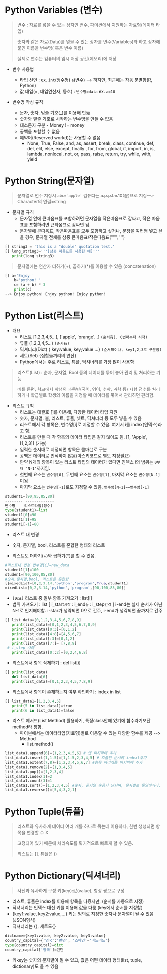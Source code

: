 # Python Variables (변수)

> 변수 : 자료를 넣을 수 있는 상자인 변수, 파이썬에서 지원하는 자료형(데이터 타입)
>
> 숫자와 같은 자료(Data)를 넣을 수 있는 상자를 변수(Variables)라 하고 상자에 붙인 이름을 변수명( 혹은 변수 이름)
>
> 실제로 변수는 컴퓨터의 임시 저장 공간(메모리)에 저장 
>
> 

- 변수 사용법 
  - 타입 선언  : ex. `int`(정수형) `a`(변수) --> 하지만, 최근에는 자동 분별함(R, Python)
  - 값 대입(=, 대입연산자, 등호) : `변수명=data` ex. `a=10`

- 변수명 작성 규칙 
  - 문자, 숫자, 밑줄 기호(_)를 이용해 만듦
  - 숫자와 밑줄 기호로 시작하는 변수명을 만들 수 없음
  - 대소문자 구분 - Money != money
  - 공백을 포함할 수 없음 
  - 예약어(Reserved workd)는 사용할 수 없음 
    - None, True, False, and, as, assert, break, class, continue, def, del, elif, else, except, finally , for, from, global, if, import, in, is, lambda, nonlocal, not, or, pass, raise, return, try, while, with, yield

 

# Python String(문자열)

> 문자열로 변수 저장시 `abc='apple'` 컴퓨터는 a.p.p.l.e.10(끝)으로 저장--> Character의 연결=string 

- 문자열 규칙
  - 문자열 안에 큰따옴표를 포함하려면 문자열을 작은따옴표로 감싸고,
    작은 따옴표를 포함하려면 큰타옴표로 감싸면 됨. 
  - 문자열에 큰따옴표, 작은따옴표를 모두 포함하고 싶거나, 문장을 여러행 넣고 싶을 경우, 
    문자열 전체를 삼중 큰따옴표/작은따옴표(""", ''')

```python
[] string3 = 'this is a "double" quotation test.'
[] long_string3='''[삼중 따옴표를 사용한 예]'''
   print(long_string3)
```



> 문자열에는 연산자 더하기(+), 곱하기(*)를 이용할 수 있음 (concatenation)

```python
[] a='Enjoy '
	b='python! '
	c= (a + b) * 3
	print(c)
--> Enjoy python! Enjoy python! Enjoy python! 
```

# Python List(리스트)

- 개요
  - 리스트 [1,2,3,4,5...], ['apple', 'orange'...] `(순서有), 0번째부터 시작)`
  - 튜플 (1,2,3,4,5...)  `(순서有)`
  - 딕셔너리(Dict) { key:value, key;value ...} `(순서無이나, key1,2,3로 구분함)`
  - 세트(Set) {집합들끼리의 연산}
  - Python에서는 주로 리스트, 튜플, 딕셔너리를 가장 많이 사용함



> 리스트(List) : 순자, 문자열, Bool 등의 데이터를 묶어 놓아 관리 및 처리하는 기능 
>
> 예를 들면, 학교에서 학생의 과목별(국어, 영어, 수학, 과학 등) 시험 점수를 처리하거나 학급별로 학생의 이름을 지정할 때 데이터를 묶어서 관리하면 편리함. 

- 리스트 규칙
  - 리스트는 대괄호 []를 이용해, 다양한 데이터 타입 지원
  - 숫자, 문자열, 불, 리스트, 튜플, 셋트, 딕셔너리 등 모두 넣을 수 있음
  - 리스트에서 각 항목은, 변수명[i]로 지정할 수 있음. 여기서 i를 index(인덱스)라고 함.  
  - 리스트를 만들 때 각 항목의 데이터 타입은 같지 않아도 됨. [1, 'Apple', [1,2,3]] (가능)
  - 입력한 순서대로 지정되면 항목은 콤마(,)로 구분
  - 공백은 데이터로 인식하지 않음(아스키코드로 별도 지정필요)
  - 만약 N개의 항목이 있는 리스트 타입의 데이터가 있다면 인덱스 i의 범위는 `0부터 'N-1'`까지임.
  - 첫번째 요소는 `변수명[0]`, 두번째 요소는 `변수명[1]`, 마지막 요소는 `변수명[N-1]`이됨
  - 마지막 요소는 `변수명[-1]`로도 지정할 수 있음. `변수명[N-1]==변수명[-1]`

```python
student1=[90,95,85,80]
-------- -------------
변수명    리스트타입(정수) 
type(student1)=list
student1[0]=90
student1[1]=95
student1[-1]=80
```

- 리스트 내 변경

- 숫자, 문자열, bool, 리스트를 혼합한 형태의 리스트
- 리스트도 더하기(+)와 곱하기(*)를 할 수 있음.

```python
#리스트내 변경 변수명[i]=new_data
student1[1]=100
studen1=[90,100,85,80]
#숫자,문자열,bool, 리스트를 혼합한 
[]mixedList=[0,2,3.14,'python','program',True,student1]
mixedList=[0,2,3.14,'python','program',[90,100,85,80]]
```

- `[중요]` 리스트 중 일부 항목 가져오기 : list[i]
- 범위 가져오기 : list [ i_start`시작` : i_end`끝` : i_step`간격` ]
  i-end는 실제 순서가 아닌 N-1로 인지해야함.
  i-star가 생략되면 0으로 간주, i-end가 생각되면 끝까지로 간주

```python
[] list_data=[0,1,2,3,4,5,6,7,8,9]
   print(list_data)=[0,1,2,3,4,5,6,7,8,9]
   print(list_data)[0:3]=[0,1,2]
   print(list_data)[4:8]=[4,5,6,7]
   print(list_data)[:3]=[0,1,2]
   print(list_data)[7:]= [7,8,9]
 # i_step 사례
   print(list_data)[0::2]=[0,2,4,6,8]
```

- 리스트에서 항목 삭제하기 : del list[i]

```python
[] print(list_data)
   del list_data[6]
   print(list_data)=[0,1,2,3,4,5,7,8,9]
```

- 리스트에서 항목이 존재하는지 여부 확인하기 : index in list

```python
[] list_data1=[1,2,3,4,5]
   print(5 in list_data1)=true
   print(6 in list_data1)=false
```

- 리스트 메서드(List Method) 활용하기, 특정class안에 있기에 함수라기보단 method라 칭함. 
  - 파이썬에서는 데이터타입(자료형)별로 이용할 수 있는 다양한 함수를 제공 --> Method
    - list.method()

```python
list_data1.append(6)=[1,2,3,4,5,6] # 맨 마지막에 추가 
list_data1.insert(1,1.5)=[1,1.5,2,3,4,5] # 호출된 순서에 indext추가
list_data1.extent(7,8)=[1,2,3,4,5,6,7] #항목 여러개를 마지막에 추가 
list_data1.remove(2)=[1,3,4,5]
list_data1.pop()=[1,2,3,4]
list_data1.index(1)=2
list_data1.count(3)=1
list_data1.sort()=[1,2,3,4,5] #숫자, 문자열 혼용시 안되며, 문자열로 통일하거나, 영문 character로.
list_data1.reverse()=[5,4,3,2,1]
```

# Python Tuple(튜플)

> 리스트와 유사하게 데이터 여러 개를 하나로 묶는데 이용하나, 한번 생성되면 항목을 변경할 수 X
>
> 고정되어 있기 때문에 처리속도를 획기적으로 빠르게 할 수 있음. 
>
> 리스트는 []. 튜플은 ()

# Python Dictionary(딕셔너리)

> 사전과 유사하게 구성 키(key):값(value), 항상 쌍으로 구성 

- 리스트, 튜플은 index를 이용해 항목을 다뤘지만, (순서를 자동으로 지정)
- 딕셔너리는 인덱스 대신 키를 이용해 값을 다룸 (key에서 순서를 지정함)
- {key1:value, key2:value,...} 키는 임의로 지정한 숫자나 문자열이 될 수 있음(JSON형식)
- 딕셔너리는 {}, 세트도{}

```python
dictname={key1:value, key2:value, key3:value}
country_capital={'영국':'런던', '스페인'='마드리드'}
type(country_capital)=dict
country_capital['영국']=런던
```

- 키key는 숫자의 문자열이 될 수 있고, 값은 어떤 데이터 형태(list, tuple, dictionary)도 올 수 있음 

